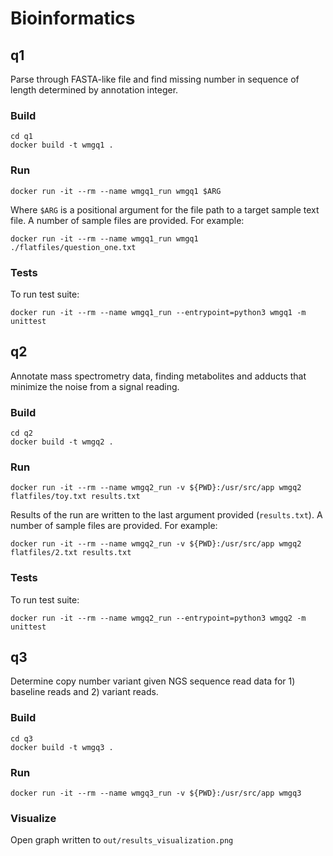 # Bioinformatics

## q1

Parse through FASTA-like file and find missing number in sequence of length determined by annotation integer.

### Build

```
cd q1
docker build -t wmgq1 .
```

### Run

```
docker run -it --rm --name wmgq1_run wmgq1 $ARG
```

Where `$ARG` is a positional argument for the file path to a target sample text file. A number of sample files are provided. For example:


```
docker run -it --rm --name wmgq1_run wmgq1 ./flatfiles/question_one.txt
```

### Tests

To run test suite:

```
docker run -it --rm --name wmgq1_run --entrypoint=python3 wmgq1 -m unittest
```

## q2

Annotate mass spectrometry data, finding metabolites and adducts that minimize the noise from a signal reading.

### Build

```
cd q2
docker build -t wmgq2 .
```

### Run

```
docker run -it --rm --name wmgq2_run -v ${PWD}:/usr/src/app wmgq2 flatfiles/toy.txt results.txt
```

Results of the run are written to the last argument provided (`results.txt`). A number of sample files are provided. For example:


```
docker run -it --rm --name wmgq2_run -v ${PWD}:/usr/src/app wmgq2 flatfiles/2.txt results.txt
```

### Tests

To run test suite:

```
docker run -it --rm --name wmgq2_run --entrypoint=python3 wmgq2 -m unittest
```

## q3

Determine copy number variant given NGS sequence read data for 1) baseline reads and 2) variant reads.

### Build

```
cd q3
docker build -t wmgq3 .
```

### Run

```
docker run -it --rm --name wmgq3_run -v ${PWD}:/usr/src/app wmgq3
```

### Visualize

Open graph written to `out/results_visualization.png`